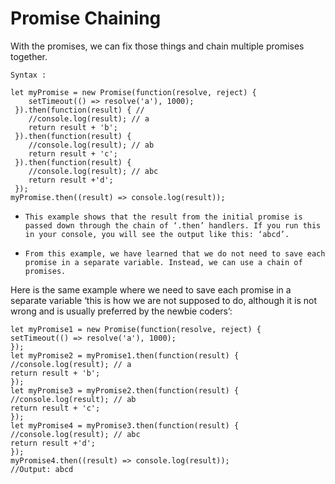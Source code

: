 # Promise Chaining

With the promises, we can fix those things and chain multiple promises together.

`Syntax :`

```
let myPromise = new Promise(function(resolve, reject) {
    setTimeout(() => resolve('a'), 1000);
 }).then(function(result) { //
    //console.log(result); // a
    return result + 'b';
 }).then(function(result) {
    //console.log(result); // ab
    return result + 'c';
 }).then(function(result) {
    //console.log(result); // abc
    return result +'d';
 });
myPromise.then((result) => console.log(result));
```

- `This example shows that the result from the initial promise is passed down through the chain of ‘.then’ handlers. If
you run this in your console, you will see the output like this: ‘abcd’.`

- `From this example, we have learned that we do not need to save each promise in a separate variable. Instead, we
can use a chain of promises.`

Here is the same example where we need to save each promise in a separate variable
‘this is how we are not supposed to do, although it is not wrong and is usually preferred by the newbie coders’:

```
let myPromise1 = new Promise(function(resolve, reject) {
setTimeout(() => resolve('a'), 1000);
});
let myPromise2 = myPromise1.then(function(result) {
//console.log(result); // a
return result + 'b';
});
let myPromise3 = myPromise2.then(function(result) {
//console.log(result); // ab
return result + 'c';
});
let myPromise4 = myPromise3.then(function(result) {
//console.log(result); // abc
return result +'d';
});
myPromise4.then((result) => console.log(result));
//Output: abcd

```
